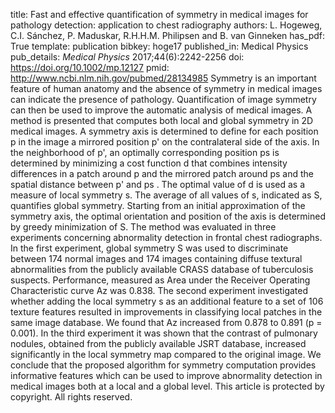 title: Fast and effective quantification of symmetry in medical images for pathology detection: application to chest radiography
authors: L. Hogeweg, C.I. Sánchez, P. Maduskar, R.H.H.M. Philipsen and B. van Ginneken
has_pdf: True
template: publication
bibkey: hoge17
published_in: Medical Physics
pub_details: <i>Medical Physics</i> 2017;44(6):2242-2256
doi: https://doi.org/10.1002/mp.12127
pmid: http://www.ncbi.nlm.nih.gov/pubmed/28134985
Symmetry is an important feature of human anatomy and the absence of symmetry in medical images can indicate the presence of pathology. Quantification of image symmetry can then be used to improve the automatic analysis of medical images. A method is presented that computes both local and global symmetry in 2D medical images. A symmetry axis is determined to define for each position p in the image a mirrored position p' on the contralateral side of the axis. In the neighborhood of p', an optimally corresponding position ps is determined by minimizing a cost function d that combines intensity differences in a patch around p and the mirrored patch around ps and the spatial distance between p' and ps . The optimal value of d is used as a measure of local symmetry s. The average of all values of s, indicated as S, quantifies global symmetry. Starting from an initial approximation of the symmetry axis, the optimal orientation and position of the axis is determined by greedy minimization of S. The method was evaluated in three experiments concerning abnormality detection in frontal chest radiographs. In the first experiment, global symmetry S was used to discriminate between 174 normal images and 174 images containing diffuse textural abnormalities from the publicly available CRASS database of tuberculosis suspects. Performance, measured as Area under the Receiver Operating Characteristic curve Az was 0.838. The second experiment investigated whether adding the local symmetry s as an additional feature to a set of 106 texture features resulted in improvements in classifying local patches in the same image database. We found that Az increased from 0.878 to 0.891 (p = 0.001). In the third experiment it was shown that the contrast of pulmonary nodules, obtained from the publicly available JSRT database, increased significantly in the local symmetry map compared to the original image. We conclude that the proposed algorithm for symmetry computation provides informative features which can be used to improve abnormality detection in medical images both at a local and a global level. This article is protected by copyright. All rights reserved.

